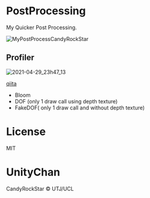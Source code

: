 # PostProcessing
My Quicker Post Processing.

![MyPostProcessCandyRockStar](https://user-images.githubusercontent.com/8216996/117147835-97795680-adf0-11eb-9866-0bb653c8fb79.gif)

## Profiler
![2021-04-29_23h47_13](https://user-images.githubusercontent.com/8216996/117148128-e921e100-adf0-11eb-91f5-b5d9fb795627.png)

[qiita](https://qiita.com/t-matsunaga/items/11d777452528c7cd90fc)

* Bloom
* DOF (only 1 draw call using depth texture)
* FakeDOF( only 1 draw call and without depth texture)

# License
MIT

# UnityChan
CandyRockStar
© UTJ/UCL
